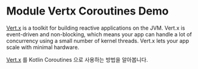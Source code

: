 # Module Vertx Coroutines Demo

[Vert.x](https://vertx.io/) is a toolkit for building reactive applications on the JVM. Vert.x is event-driven and
non-blocking, which means your app can handle a lot of concurrency using a small number of kernel threads. Vert.x lets
your app scale with minimal hardware.

[Vert.x](https://vertx.io/) 를 Kotlin Coroutines 으로 사용하는 방법을 알아봅니다.

